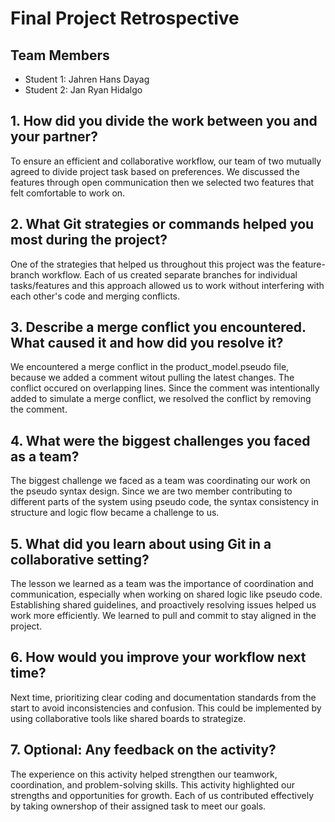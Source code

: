 # Final Project Retrospective

## Team Members
- Student 1: Jahren Hans Dayag
- Student 2: Jan Ryan Hidalgo

## 1. How did you divide the work between you and your partner?
To ensure an efficient and collaborative workflow, our team of two mutually agreed to divide project task based on preferences. We discussed the features through open communication then we selected two features that felt comfortable to work on.

## 2. What Git strategies or commands helped you most during the project?
One of the strategies that helped us throughout this project was the feature-branch workflow. Each of us created separate branches for individual tasks/features and this approach allowed us to work without interfering with each other's code and merging conflicts.

## 3. Describe a merge conflict you encountered. What caused it and how did you resolve it?
We encountered a merge conflict in the product_model.pseudo file, because we added a comment witout pulling the latest changes. The conflict occured on overlapping lines. Since the comment was intentionally added to simulate a merge conflict, we resolved the conflict by removing the comment.

## 4. What were the biggest challenges you faced as a team?
The biggest challenge we faced as a team was coordinating our work on the pseudo syntax design. Since we are two member contributing to different parts of the system using pseudo code, the syntax consistency in structure and logic flow became a challenge to us.

## 5. What did you learn about using Git in a collaborative setting?
The lesson we learned as a team was the importance of coordination and communication, especially when working on shared logic like pseudo code. Establishing shared guidelines, and proactively resolving issues helped us work more efficiently. We learned to pull and commit to stay aligned in the project.

## 6. How would you improve your workflow next time?
Next time, prioritizing clear coding and documentation standards from the start to avoid inconsistencies and confusion. This could be implemented by using collaborative tools like shared boards to strategize. 

## 7. Optional: Any feedback on the activity?
The experience on this activity helped strengthen our teamwork, coordination, and problem-solving skills. This activity highlighted our strengths and opportunities for growth. Each of us contributed effectively by taking ownershop of their assigned task to meet our goals. 

